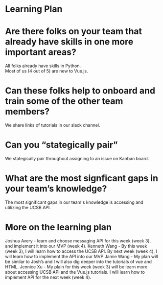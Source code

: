 # Learning Plan
# Are there folks on your team that already have skills in one more important areas?
All folks already have skills in Python.\
Most of us (4 out of 5) are new to Vue.js.

# Can these folks help to onboard and train some of the other team members?
We share links of tutorials in our slack channel.

# Can you “stategically pair”
We stategically pair throughout assigning to an issue on Kanban board.

# What are the most signficant gaps in your team’s knowledge?
The most significant gaps in our team's knowledge is accessing and utilizing the UCSB API.

# More on the learning plan
Joshua Avery - learn and choose messaging API for this week (week 3), and implement it into our MVP (week 4).
Kenneth Wang - By this week (week 3), I will learn how to access the UCSB API. By next week (week 4), I will learn how to implement the API into our MVP
Jamie Wang - My plan will be similar to Josh’s and I will also dig deeper into the tutorials of vue and HTML.
Jennice Xu - My plain for this week (week 3) will be learn more about accessing UCSB API and the Vue.js tutorials. I will learn how to implement API for the next week (week 4).
